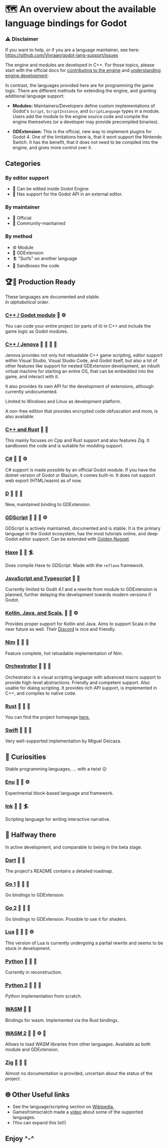# 🗺 An overview about the available language bindings for Godot

### ⚠ Disclaimer

If you want to help, or if you are a language maintainer, see here: https://github.com/Vivraan/godot-lang-support/issues

The engine and modules are developed in C++. For those topics, please start with the official docs for [contributing to the engine](https://docs.godotengine.org/en/stable/community/contributing/index.html) and [understanding engine development](https://docs.godotengine.org/en/stable/development/cpp/index.html).

In contrast, the languages provided here are for programming the game logic. There are different methods for extending the engine, and granting additional language support:

- **Modules:** Maintainers/Developers define custom implementations of Godot's `Script`, `ScriptInstance`, and `ScriptLanguage` types in a module. Users add the module to the engine source code and compile the engine themselves (or a developer may provide precompiled binaries).

- **GDExtension:** This is the official, new way to implement plugins for Godot 4. One of the limitations here is, that it wont support the Nintendo Switch. It has the benefit, that it does not need to be compiled into the engine, and gives more control over it.

## Categories

### By editor support
- 🧬 Can be edited inside Godot Engine 
- 🔌 Has support for the Godot API in an external editor.

### By maintainer
- 💍 Official
- 👥 Community-maintained

### By method
- ⚙️ Module
- 🔧 GDExtension
- 🏄 "Surfs" on another language
- 🏰 Sandboxes the code

## 🏆🥇 Production Ready
   These languages are documented and stable.  
   *In alphabetical order*. 
   
### [C++ / Godot module](https://docs.godotengine.org/en/stable/contributing/development/core_and_modules/custom_modules_in_cpp.html)  💍 ⚙️
   
   You can code your entire project (or parts of it) in C++ and include the game logic as Godot modules.

 ### [C++ / Jenova](https://jenova-framework.github.io/)  🧬 🔌 👥 🔧
   Jenova provides not only hot reloadable C++ game scripting, editor support within Visual Studio, Visual Studio Code, and Godot itself, but also a lot of other features like support for nested GDExtension development, an inbuilt virtual machine for starting an entire OS, that can be embedded into the game, and interact with it.

   It also provides its own API for the development of extensions, although currently undocumented.

   Limited to Windows and Linux as development platform.

   A non-free edition that provides encrypted code obfuscation and more, is also available.

### [C++ and Rust](https://github.com/libriscv/godot-sandbox) 🧬 🏰 
   This mainly focuses on Cpp and Rust support and also features Zig. It sandboxes the code and is suitable for modding support. 

### [C#](https://docs.godotengine.org/en/stable/getting_started/scripting/c_sharp/index.html) 💍 🔌 ⚙️
   C# support is made possible by an official Godot module. If you have the dotnet version of Godot or Blazium, it comes built-in. It does not support web export (HTML/wasm) as of now.
   
### [D](https://github.com/godot-dlang/godot-dlang) 👥 🔌 🔧
   New, maintained binding to GDExtension. 

### [GDScript](https://docs.godotengine.org/en/stable/getting_started/scripting/gdscript/index.html) 💍 🧬 🔌 ⚙️
   GDScript is actively maintained, documented and is stable. It is the primary language in the Godot ecosystem, has the most tutorials online, and deep Godot editor support.
   Can be extended with [Golden Nugget](https://monnef.gitlab.io/golden-gadget/features). 

### [Haxe](https://github.com/SomeRanDev/reflaxe.GDScript) 👥 🔌 🏄
   Does compile Haxe to GDScript.
   Made with the `reflaxe` framework.

### [JavaScript and Typescript](https://github.com/godotjs/GodotJS) 👥 🔌 
   Currently limited to Godit 4.1 and a rewrite from module to GDExtension is planned, further delaying the development towards modern versions if Godot.

### [Kotlin, Java, and Scala.](https://github.com/utopia-rise/godot-jvm) 👥 🔌 ⚙️
   Provides proper support for Kotlin and Java. Aims to support Scala in the near future as well. Their [Discord](https://discord.gg/3NSA7fKBMD) is nice and friendly.

### [Nim](https://github.com/godot-nim/gdext-nim) 👥 🔌 🔧
   Feature complete, hot reloadable implementation of Nim.

### [Orchestrator](https://github.com/CraterCrash/godot-orchestrator)  👥 🧬 🔧
   Orchestrator is a visual scripting language with advanced macro support to provide high-level abstractions.
Friendly and competent support.
Also usable for dialog scripting. 
It provides rich API support, is implemented in C++, and compiles to native code. 

### [Rust](https://github.com/godot-rust/gdext) 👥 🔌 🔧
   You can find the project homepage [here.](https://godot-rust.github.io/)

### [Swift](https://github.com/migueldeicaza/SwiftGodot)  👥 🔌 🔧
   Very well-supported implementation by Miguel Deicaza.

## 🤪 Curiosities 
   Stable programming languages, ... with a twist 😉 

### [Enu](https://github.com/dsrw/enu) 👥 🧬 ⚙️
   Experimental block-based language and framework. 

### [Ink](https://github.com/inkle/ink) 👥 🔌 🏄
   Scripting language for writing interactive narrative.

## 🥈 Halfway there
   In active development, and comparable to being in the beta stage.

### [Dart](https://github.com/fuzzybinary/godot_dart)  👥 🔧
   The project's README contains a detailed roadmap.

### [Go 1](https://github.com/godot-go/godot-go/) 👥 🔌 🔧
   Go bindings to GDExtension.

### [Go 2](https://github.com/grow-graphics/gd) 👥 🔌 🔧
   Go bindings to GDExtension.
   Possible to use it for shaders.

### [Lua](https://github.com/perbone/luascript) 👥 🧬 🔌 ⚙️
   This version of Lua is currently undergoing a partial rewrite and seems to be stuck in development.

### [Python](https://github.com/touilleMan/godot-python/tree/godot4-meson) 👥 🧬 🔌
   Currently in reconstruction.

### [Python 2](https://github.com/niklas2902/py4godot) 👥 🧬 🔌
   Python implementation from scratch. 

### [WASM](https://github.com/Dheatly23/godot-wasm) 👥 🏰
   Bindings for wasm. Implemented via the Rust bindings.

### [WASM 2](https://github.com/ashtonmeuser/godot-wasm) 👥 🏰 ⚙️ 🔧
   Allows to load WASM libraries from other languages. Available as both module and GDExtension.

### [Zig](https://github.com/thimenesup/GodotZigBindings) 👥 🔌 🔧
   Almost no documentation is provided, uncertain about the status of the project. 

## 🌐 Other Useful links

- See the language/scripting section on [Wikipedia.](https://en.wikipedia.org/wiki/Godot_(game_engine)#Scripting)
- Gamesfromscratch made a [video](https://youtu.be/zdqSLz9ZpqQ) about some of the supported languages.
- (You can expand this list!)

## Enjoy ^-^
